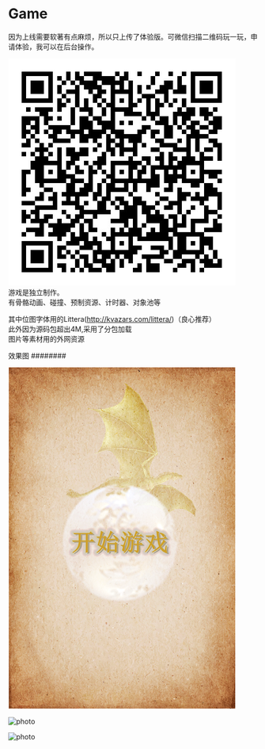 # Game
因为上线需要软著有点麻烦，所以只上传了体验版。可微信扫描二维码玩一玩，申请体验，我可以在后台操作。

![photo](https://github.com/KaryKim/Game/blob/master/game.jpg)      
游戏是独立制作。     
有骨骼动画、碰撞、预制资源、计时器、对象池等   

其中位图字体用的Littera(http://kvazars.com/littera/)（良心推荐）      
此外因为源码包超出4M,采用了分包加载       
图片等素材用的外网资源      

   
   
效果图
########  

![photo](https://github.com/KaryKim/Game/blob/master/beijing.png)  

![photo](https://github.com/KaryKim/Game/blob/master/assets/Texture/1.png)

![photo](https://github.com/KaryKim/Game/blob/master/assets/Texture/3.png)  



